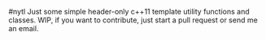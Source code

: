 #nytl
Just some simple header-only c++11 template utility functions and classes.
WIP, if you want to contribute, just start a pull request or send me an email.


